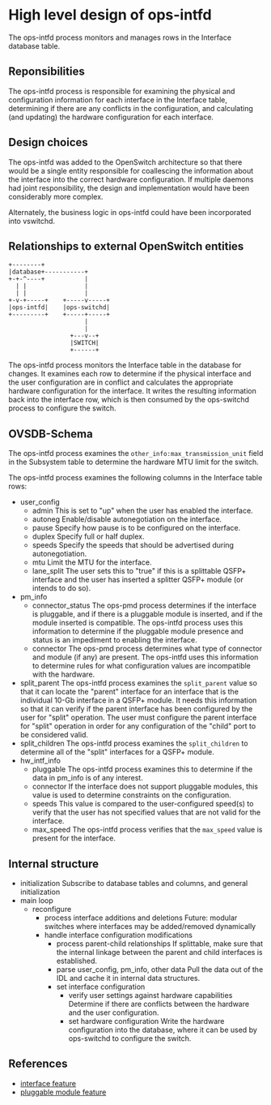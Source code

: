 High level design of ops-intfd
==============================

The ops-intfd process monitors and manages rows in the Interface database table.

Reponsibilities
---------------
The ops-intfd process is responsible for examining the physical and configuration information for each interface in the Interface table, determining if there are any conflicts in the configuration, and calculating (and updating) the hardware configuration for each interface.

Design choices
--------------
The ops-intfd was added to the OpenSwitch architecture so that there would be a single entity responsible for coallescing the information about the interface into the correct hardware configuration. If multiple daemons had joint responsibility, the design and implementation would have been considerably more complex.

Alternately, the business logic in ops-intfd could have been incorporated into vswitchd.

Relationships to external OpenSwitch entities
---------------------------------------------
```ditaa
+--------+
|database+-----------+
+-+-^----+           |
  | |                |
  | |                |
+-v-+-----+    +-----v-----+
|ops-intfd|    |ops-switchd|
+---------+    +-----+-----+
                     |
                     |
                 +---v--+
                 |SWITCH|
                 +------+
```

The ops-intfd process monitors the Interface table in the database for changes. It examines each row to determine if the physical interface and the user configuration are in conflict and calculates the appropriate hardware configuration for the interface. It writes the resulting information back into the interface row, which is then consumed by the ops-switchd process to configure the switch.

OVSDB-Schema
------------
The ops-intfd process examines the `other_info:max_transmission_unit` field in the Subsystem table to determine the hardware MTU limit for the switch.

The ops-intfd process examines the following columns in the Interface table rows:

* user\_config
  * admin
    This is set to "up" when the user has enabled the interface.
  * autoneg
    Enable/disable autonegotiation on the interface.
  * pause
    Specify how pause is to be configured on the interface.
  * duplex
    Specify full or half duplex.
  * speeds
    Specify the speeds that should be advertised during autonegotiation.
  * mtu
    Limit the MTU for the interface.
  * lane\_split
    The user sets this to "true" if this is a splittable QSFP+ interface and the user has inserted a splitter QSFP+ module (or intends to do so).
* pm\_info
  * connector\_status
    The ops-pmd process determines if the interface is pluggable, and if there is a pluggable module is inserted, and if the module inserted is compatible. The ops-intfd process uses this information to determine if the pluggable module presence and status is an impediment to enabling the interface.
  * connector
    The ops-pmd process determines what type of connector and module (if any) are present. The ops-intfd uses this information to determine rules for what configuration values are incompatible with the hardware.
* split\_parent
  The ops-intfd process examines the `split_parent` value so that it can locate the "parent" interface for an interface that is the individual 10-Gb interface in a QSFP+ module. It needs this information so that it can verify if the parent interface has been configured by the user for "split" operation. The user must configure the parent interface for "split" operation in order for any configuration of the "child" port to be considered valid.
* split\_children
  The ops-intfd process examines the `split_children` to determine all of the "split" interfaces for a QSFP+ module.
* hw\_intf\_info
  * pluggable
    The ops-intfd process examines this to determine if the data in pm\_info is of any interest.
  * connector
    If the interface does not support pluggable modules, this value is used to determine constraints on the configuration.
  * speeds
    This value is compared to the user-configured speed(s) to verify that the user has not specified values that are not valid for the interface.
  * max\_speed
    The ops-intfd process verifies that the `max_speed` value is present for the interface.

Internal structure
------------------

* initialization
  Subscribe to database tables and columns, and general initialization
* main loop
  * reconfigure
    * process interface additions and deletions
      Future: modular switches where interfaces may be added/removed dynamically
    * handle interface configuration modifications
      * process parent-child relationships
        If splittable, make sure that the internal linkage between the parent and child interfaces is established.
      * parse user\_config, pm\_info, other data
        Pull the data out of the IDL and cache it in internal data structures.
      * set interface configuration
        * verify user settings against hardware capabilities
          Determine if there are conflicts between the hardware and the user configuration.
        * set hardware configuration
          Write the hardware configuration into the database, where it can be used by ops-switchd to configure the switch.

References
----------
* [interface feature](http://www.openswitch.net/docs/NEED-LINK)
* [pluggable module feature](http://www.openswitch.net/docs/NEED-LINK)

